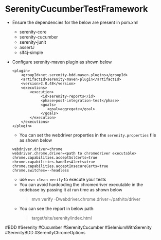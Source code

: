 # SerenityCucumberTestFramework

- Ensure the dependencies for the below are present in pom.xml
  * serenity-core
  * serenity-cucumber
  * serenity-junit
  * assertJ
  * slf4j-simple
  
- Configure serenity-maven plugin as shown below
  ```
  <plugin>
      <groupId>net.serenity-bdd.maven.plugins</groupId>
      <artifactId>serenity-maven-plugin</artifactId>
      <version>2.0.48</version>
      <executions>
          <execution>
               <id>serenity-reports</id>
               <phase>post-integration-test</phase>
               <goals>
                  <goal>aggregate</goal>
               </goals>
          </execution>
      </executions>
  </plugin>  
  ```
  - You can set the webdriver properties in the `serenity.properties` file as shown below
  ```
  webdriver.driver=chrome
  webdriver.chrome.driver=<path to chromedriver executable>
  chrome.capabilities.acceptSslCerts=true
  chrome.capabilities.handlesAlerts=true
  chrome.capabilities.acceptInsecureCerts=true
  chrome.switches=--headless
  ```
  - use `mvn clean verify` to execute your tests
  - You can avoid hardcoding the chromedriver executable in the codebase by passing it at run time as shown below
    > mvn verify -Dwebdriver.chrome.driver=/path/to/driver
  - You can see the report in below path 
    > target/site/serenity/index.html
    
 \#BDD \#Serenity \#Cucumber \#SerenityCucumber \#SeleniumWithSerenity
 \#SerenityBDD \#SerenityChromeOptions
